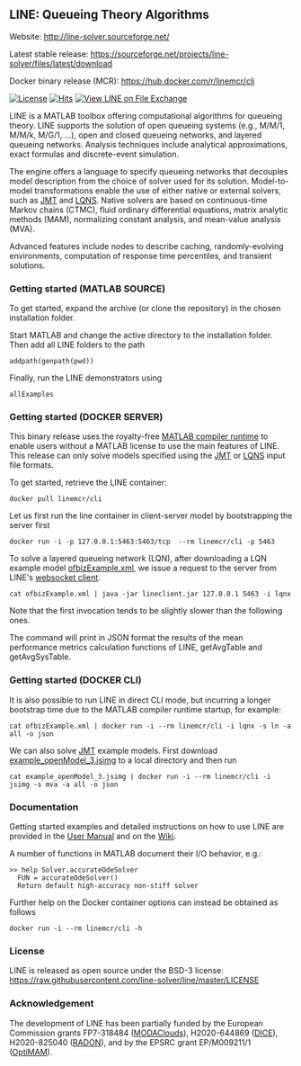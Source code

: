 ## LINE: Queueing Theory Algorithms

Website: http://line-solver.sourceforge.net/

Latest stable release: https://sourceforge.net/projects/line-solver/files/latest/download

Docker binary release (MCR): https://hub.docker.com/r/linemcr/cli

[![License](https://img.shields.io/badge/License-BSD%203--Clause-red.svg)](https://github.com/imperial-qore/line-solver/blob/master/LICENSE)
[![Hits](https://hits.seeyoufarm.com/api/count/incr/badge.svg?url=https%3A%2F%2Fgithub.com%2Fimperial-qore%2Fline-solver&count_bg=%23FFC401&title_bg=%23555555&icon=&icon_color=%23E7E7E7&title=hits&edge_flat=false)](https://hits.seeyoufarm.com)
[![View LINE on File Exchange](https://www.mathworks.com/matlabcentral/images/matlab-file-exchange.svg)](https://www.mathworks.com/matlabcentral/fileexchange/71486-line)

LINE is a MATLAB toolbox offering computational algorithms for queueing theory. LINE supports the solution of open queueing systems (e.g., M/M/1, M/M/k, M/G/1, ...), open and closed queueing networks, and layered queueing networks. Analysis techniques include analytical approximations, exact formulas and discrete-event simulation.

The engine offers a language to specify queueing networks that decouples model description from the choice of solver used for its solution. Model-to-model transformations enable the use of either native or external solvers, such as [JMT](http://jmt.sourceforge.net/) and [LQNS](http://www.sce.carleton.ca/rads/lqns/). Native solvers are based on continuous-time Markov chains (CTMC), fluid ordinary differential equations, matrix analytic methods (MAM), normalizing constant analysis, and mean-value analysis (MVA).

Advanced features include nodes to describe caching, randomly-evolving environments, computation of response time percentiles, and transient solutions.

### Getting started (MATLAB SOURCE)

To get started, expand the archive (or clone the repository) in the chosen installation folder.

Start MATLAB and change the active directory to the installation folder. Then add all LINE folders to the path
```
addpath(genpath(pwd))
```
Finally, run the LINE demonstrators using
```
allExamples
```

### Getting started (DOCKER SERVER)

This binary release uses the royalty-free [MATLAB compiler runtime](https://www.mathworks.com/products/compiler/matlab-runtime.html) to enable users without a MATLAB license to use the main features of LINE. This release can only solve models specified using the [JMT](http://jmt.sf.net) or [LQNS](http://www.sce.carleton.ca/rads/lqns/) input file formats.

To get started, retrieve the LINE container:
```
docker pull linemcr/cli
```
Let us first run the line container in client-server model by bootstrapping the server first
```
docker run -i -p 127.0.0.1:5463:5463/tcp  --rm linemcr/cli -p 5463
```
To solve a layered queueing network (LQN), after downloading a LQN example model [ofbizExample.xml](https://raw.githubusercontent.com/imperial-qore/line/master/examples/ofbizExample.xml), we issue a request to the server from LINE's [websocket client](https://github.com/imperial-qore/line-solver/raw/master/src/cli/websocket/lineclient.jar). 
```
cat ofbizExample.xml | java -jar lineclient.jar 127.0.0.1 5463 -i lqnx
```
Note that the first invocation tends to be slightly slower than the following ones.

The command will print in JSON format the results of the mean performance metrics calculation functions of LINE, getAvgTable and getAvgSysTable.

### Getting started (DOCKER CLI)

It is also possible to run LINE in direct CLI mode, but incurring a longer bootstrap time due to the MATLAB compiler runtime startup, for example:
```
cat ofbizExample.xml | docker run -i --rm linemcr/cli -i lqnx -s ln -a all -o json
```
We can also solve [JMT](http://jmt.sf.net) example models. First download [example_openModel_3.jsimg](https://raw.githubusercontent.com/line-solver/line/master/examples/example_openModel_3.jsimg) to a local directory and then run
```
cat example_openModel_3.jsimg | docker run -i --rm linemcr/cli -i jsimg -s mva -a all -o json
```

### Documentation
Getting started examples and detailed instructions on how to use LINE are provided in the [User Manual](https://github.com/line-solver/line/raw/master/doc/LINE.pdf) and on the [Wiki](https://github.com/line-solver/line/wiki).

A number of functions in MATLAB document their I/O behavior, e.g.:
```
>> help Solver.accurateOdeSolver
  FUN = accurateOdeSolver()
  Return default high-accuracy non-stiff solver
```

Further help on the Docker container options can instead be obtained as follows
```
docker run -i --rm linemcr/cli -h
```

### License
LINE is released as open source under the BSD-3 license: https://raw.githubusercontent.com/line-solver/line/master/LICENSE

### Acknowledgement
The development of LINE has been partially funded by the European Commission grants FP7-318484 ([MODAClouds](http://multiclouddevops.com/)), H2020-644869 ([DICE](http://www.dice-h2020.eu/)), H2020-825040 ([RADON](http://radon-h2020.eu)), and by the EPSRC grant EP/M009211/1 ([OptiMAM](https://wp.doc.ic.ac.uk/optimam/)).
